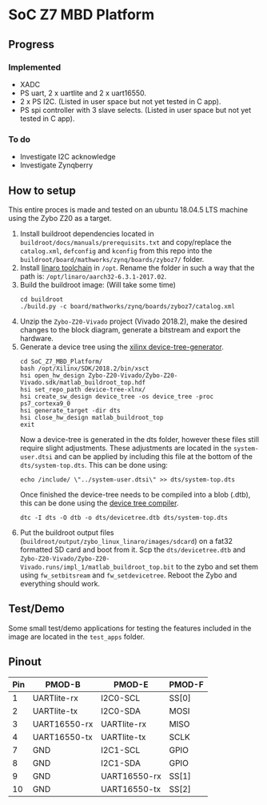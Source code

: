 # SoC Z7 MBD Platform

## Progress

### Implemented
* XADC
* PS uart, 2 x uartlite and 2 x uart16550.
* 2 x PS I2C. (Listed in user space but not yet tested in C app).
* PS spi controller with 3 slave selects. (Listed in user space but not yet tested in C app).

### To do
* Investigate I2C acknowledge
* Investigate Zynqberry

## How to setup
This entire proces is made and tested on an ubuntu 18.04.5 LTS machine using the Zybo Z20 as a target.
1. Install buildroot dependencies located in `buildroot/docs/manuals/prerequisits.txt` and copy/replace the `catalog.xml`, `defconfig` and `kconfig` from this repo into the `buildroot/board/mathworks/zynq/boards/zyboz7/` folder.
2. Install [linaro toolchain](https://releases.linaro.org/components/toolchain/binaries/6.3-2017.02/arm-linux-gnueabihf/) in `/opt`. Rename the folder in such a way that the path is: `/opt/linaro/aarch32-6.3.1-2017.02`.
3. Build the buildroot image: (Will take some time)
	````
	cd buildroot
	./build.py -c board/mathworks/zynq/boards/zyboz7/catalog.xml
	````
4. Unzip the `Zybo-Z20-Vivado` project (Vivado 2018.2), make the desired changes to the block diagram, generate a bitstream and export the hardware.
5. Generate a device tree using the [xilinx device-tree-generator](https://xilinx-wiki.atlassian.net/wiki/spaces/A/pages/18842279/Build+Device+Tree+Blob).
    ````
    cd SoC_Z7_MBD_Platform/
    bash /opt/Xilinx/SDK/2018.2/bin/xsct
    hsi open_hw_design Zybo-Z20-Vivado/Zybo-Z20-Vivado.sdk/matlab_buildroot_top.hdf 
    hsi set_repo_path device-tree-xlnx/
    hsi create_sw_design device_tree -os device_tree -proc ps7_cortexa9_0
    hsi generate_target -dir dts
    hsi close_hw_design matlab_buildroot_top
    exit
    ````
    Now a device-tree is generated in the dts folder, however these files still require slight adjustments. These adjustments are located in the `system-user.dtsi` and can be applied by including this file at the bottom of the `dts/system-top.dts`. This can be done using:
    ````
    echo /include/ \"../system-user.dtsi\" >> dts/system-top.dts
    ````
    Once finished the device-tree needs to be compiled into a blob (.dtb), this can be done using the [device tree compiler](https://launchpad.net/ubuntu/+source/device-tree-compiler).
    ````
    dtc -I dts -O dtb -o dts/devicetree.dtb dts/system-top.dts
    ````
6. Put the buildroot output files (`buildroot/output/zybo_linux_linaro/images/sdcard`) on a fat32 formatted SD card and boot from it. Scp the `dts/devicetree.dtb` and `Zybo-Z20-Vivado/Zybo-Z20-Vivado.runs/impl_1/matlab_buildroot_top.bit` to the zybo and set them using `fw_setbitsream` and `fw_setdevicetree`. Reboot the Zybo and everything should work.

## Test/Demo
Some small test/demo applications for testing the features included in the image are located in the `test_apps` folder.

## Pinout
| Pin | PMOD-B       | PMOD-E       | PMOD-F |
| --- | ------       | ------------ | ------ |
| 1   | UARTlite-rx  | I2C0-SCL     | SS[0]  |
| 2   | UARTlite-tx  | I2C0-SDA     | MOSI   |
| 3   | UART16550-rx | UARTlite-rx  | MISO   |
| 4   | UART16550-tx | UARTlite-tx  | SCLK   |
| 7   | GND          | I2C1-SCL     | GPIO   |
| 8   | GND          | I2C1-SDA     | GPIO   |
| 9   | GND          | UART16550-rx | SS[1]  |
| 10  | GND          | UART16550-tx | SS[2]  |
